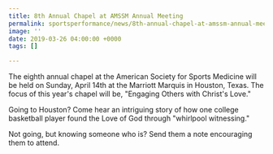 ```yaml
---
title: 8th Annual Chapel at AMSSM Annual Meeting
permalink: sportsperformance/news/8th-annual-chapel-at-amssm-annual-meeting
image: ''
date: 2019-03-26 04:00:00 +0000
tags: []

---
```

The eighth annual chapel at the American Society for Sports Medicine will be held on Sunday, April 14th at the Marriott Marquis in Houston, Texas. The focus of this year's chapel will be, "Engaging Others with Christ's Love." 

Going to Houston? Come hear an intriguing story of how one college basketball player found the Love of God through "whirlpool witnessing." 

Not going, but knowing someone who is? Send them a note encouraging them to attend. 